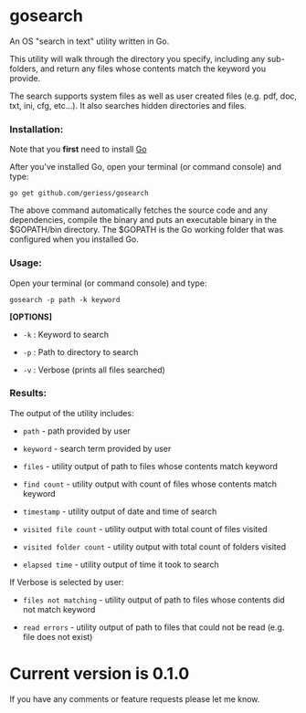 # gosearch

An OS "search in text" utility written in Go. 

This utility will walk through the directory you specify, including any sub-folders, and return any files whose contents match the keyword you provide.

The search supports system files as well as user created files (e.g. pdf, doc, txt, ini, cfg, etc...). It also searches hidden directories and files.

### Installation:

Note that you **first** need to install  <a href="https://golang.org/" target="_blank">Go</a>

After you've installed Go, open your terminal (or command console) and type:
```
go get github.com/geriess/gosearch
```

The above command automatically fetches the source code and any dependencies, compile the binary and puts an executable binary in the $GOPATH/bin directory. The $GOPATH is the Go working folder that was configured when you installed Go.


### Usage:

Open your terminal (or command console) and type:
```
gosearch -p path -k keyword
```

**[OPTIONS]**

- `-k` : Keyword to search

- `-p` : Path to directory to search

- `-v` : Verbose (prints all files searched)


### Results:

The output of the utility includes:

- `path` - path provided by user

- `keyword` - search term provided by user 

- `files` - utility output of path to files whose contents match keyword

- `find count` - utility output with count of files whose contents match keyword

- `timestamp` - utility output of date and time of search

- `visited file count` - utility output with total count of files visited

- `visited folder count` - utility output with total count of folders visited

- `elapsed time` - utility output of time it took to search

If Verbose is selected by user:

- `files not matching` - utility output of path to files whose contents did not match keyword

- `read errors` - utility output of path to files that could not be read (e.g. file does not exist)  


Current version is 0.1.0
=========================

If you have any comments or feature requests please let me know.